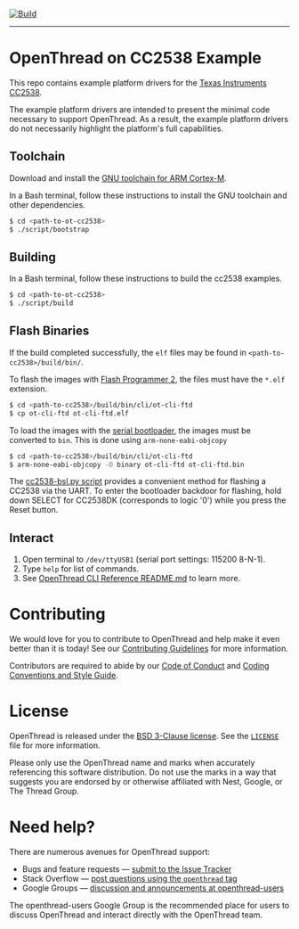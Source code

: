 [![Build][ot-gh-action-build-svg]][ot-gh-action-build]

[ot-gh-action-build]: https://github.com/openthread/ot-cc2538/actions?query=workflow%3ABuild+branch%3Amain+event%3Apush
[ot-gh-action-build-svg]: https://github.com/openthread/ot-cc2538/workflows/Build/badge.svg?branch=main&event=push

---

# OpenThread on CC2538 Example

This repo contains example platform drivers for the [Texas Instruments CC2538][cc2538].

[cc2538]: http://www.ti.com/product/CC2538

The example platform drivers are intended to present the minimal code necessary to support OpenThread. As a result, the example platform drivers do not necessarily highlight the platform's full capabilities.

## Toolchain

Download and install the [GNU toolchain for ARM Cortex-M][gnu-toolchain].

[gnu-toolchain]: https://developer.arm.com/tools-and-software/open-source-software/developer-tools/gnu-toolchain/gnu-rm

In a Bash terminal, follow these instructions to install the GNU toolchain and other dependencies.

```bash
$ cd <path-to-ot-cc2538>
$ ./script/bootstrap
```

## Building

In a Bash terminal, follow these instructions to build the cc2538 examples.

```bash
$ cd <path-to-ot-cc2538>
$ ./script/build
```

## Flash Binaries

If the build completed successfully, the `elf` files may be found in `<path-to-cc2538>/build/bin/`.

To flash the images with [Flash Programmer 2][ti-flash-programmer-2], the files must have the `*.elf` extension.

```bash
$ cd <path-to-cc2538>/build/bin/cli/ot-cli-ftd
$ cp ot-cli-ftd ot-cli-ftd.elf
```

To load the images with the [serial bootloader][ti-cc2538-bootloader], the images must be converted to `bin`. This is done using `arm-none-eabi-objcopy`

```bash
$ cd <path-to-cc2538>/build/bin/cli/ot-cli-ftd
$ arm-none-eabi-objcopy -O binary ot-cli-ftd ot-cli-ftd.bin
```

The [cc2538-bsl.py script][cc2538-bsl-tool] provides a convenient method for flashing a CC2538 via the UART. To enter the bootloader backdoor for flashing, hold down SELECT for CC2538DK (corresponds to logic '0') while you press the Reset button.

[ti-flash-programmer-2]: http://www.ti.com/tool/flash-programmer
[ti-cc2538-bootloader]: http://www.ti.com/lit/an/swra466a/swra466a.pdf
[cc2538-bsl-tool]: https://github.com/JelmerT/cc2538-bsl

## Interact

1. Open terminal to `/dev/ttyUSB1` (serial port settings: 115200 8-N-1).
2. Type `help` for list of commands.
3. See [OpenThread CLI Reference README.md][cli] to learn more.

[cli]: https://github.com/openthread/openthread/blob/main/src/cli/README.md

# Contributing

We would love for you to contribute to OpenThread and help make it even better than it is today! See our [Contributing Guidelines](https://github.com/openthread/openthread/blob/main/CONTRIBUTING.md) for more information.

Contributors are required to abide by our [Code of Conduct](https://github.com/openthread/openthread/blob/main/CODE_OF_CONDUCT.md) and [Coding Conventions and Style Guide](https://github.com/openthread/openthread/blob/main/STYLE_GUIDE.md).

# License

OpenThread is released under the [BSD 3-Clause license](https://github.com/openthread/ot-cc2538/blob/main/LICENSE). See the [`LICENSE`](https://github.com/openthread/ot-cc2538/blob/main/LICENSE) file for more information.

Please only use the OpenThread name and marks when accurately referencing this software distribution. Do not use the marks in a way that suggests you are endorsed by or otherwise affiliated with Nest, Google, or The Thread Group.

# Need help?

There are numerous avenues for OpenThread support:

- Bugs and feature requests — [submit to the Issue Tracker](https://github.com/openthread/openthread/issues)
- Stack Overflow — [post questions using the `openthread` tag](http://stackoverflow.com/questions/tagged/openthread)
- Google Groups — [discussion and announcements at openthread-users](https://groups.google.com/forum/#!forum/openthread-users)

The openthread-users Google Group is the recommended place for users to discuss OpenThread and interact directly with the OpenThread team.
